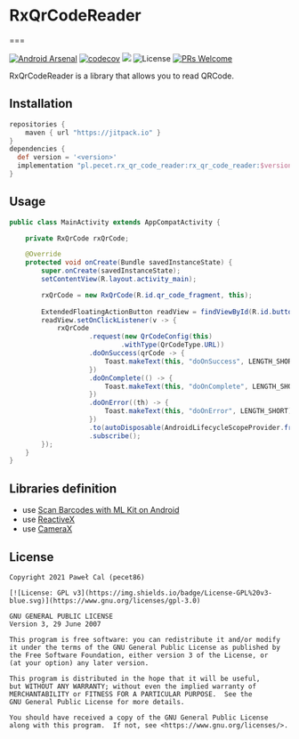 # RxQrCodeReader
===

[![Android Arsenal](https://img.shields.io/badge/Android%20Arsenal-RxQrCodeReader-brightgreen.svg?style=flat)](https://android-arsenal.com/details/1/5329)
[![codecov](https://codecov.io/gh/yshrsmz/historian/branch/master/graph/badge.svg)](https://codecov.io/gh/yshrsmz/historian)
[![](https://jitpack.io/v/pecet86/rx_qr_code_reader.svg)](https://jitpack.io/#pecet86/rx_qr_code_reader)
![License](https://img.shields.io/github/license/pecet86/rx_qr_code_reader.svg)
[![PRs Welcome](https://img.shields.io/badge/PRs-welcome-orange.svg)](http://makeapullrequest.com)

RxQrCodeReader is a library that allows you to read QRCode.

## Installation

```gradle
repositories {
    maven { url "https://jitpack.io" }
}
dependencies {
  def version = '<version>'
  implementation "pl.pecet.rx_qr_code_reader:rx_qr_code_reader:$version"
}
```

## Usage

```java
public class MainActivity extends AppCompatActivity {

    private RxQrCode rxQrCode;

    @Override
    protected void onCreate(Bundle savedInstanceState) {
        super.onCreate(savedInstanceState);
        setContentView(R.layout.activity_main);

        rxQrCode = new RxQrCode(R.id.qr_code_fragment, this);
        
        ExtendedFloatingActionButton readView = findViewById(R.id.button_read_url);
        readView.setOnClickListener(v -> {
            rxQrCode
                    .request(new QrCodeConfig(this)
                            .withType(QrCodeType.URL))
                    .doOnSuccess(qrCode -> {
                        Toast.makeText(this, "doOnSuccess", LENGTH_SHORT).show();
                    })
                    .doOnComplete(() -> {
                        Toast.makeText(this, "doOnComplete", LENGTH_SHORT).show();
                    })
                    .doOnError((th) -> {
                        Toast.makeText(this, "doOnError", LENGTH_SHORT).show();
                    })
                    .to(autoDisposable(AndroidLifecycleScopeProvider.from(this)))
                    .subscribe();
        });
    }
}
```

## Libraries definition

- use [Scan Barcodes with ML Kit on Android](https://developers.google.com/ml-kit/vision/barcode-scanning/android)
- use [ReactiveX](https://github.com/ReactiveX/RxJava/tree/3.x)
- use [CameraX](https://developer.android.com/jetpack/androidx/releases/camera)

## License

```
Copyright 2021 Paweł Cal (pecet86)

[![License: GPL v3](https://img.shields.io/badge/License-GPL%20v3-blue.svg)](https://www.gnu.org/licenses/gpl-3.0)

GNU GENERAL PUBLIC LICENSE  
Version 3, 29 June 2007

This program is free software: you can redistribute it and/or modify
it under the terms of the GNU General Public License as published by
the Free Software Foundation, either version 3 of the License, or
(at your option) any later version.

This program is distributed in the hope that it will be useful,
but WITHOUT ANY WARRANTY; without even the implied warranty of
MERCHANTABILITY or FITNESS FOR A PARTICULAR PURPOSE.  See the
GNU General Public License for more details.

You should have received a copy of the GNU General Public License
along with this program.  If not, see <https://www.gnu.org/licenses/>.
```
